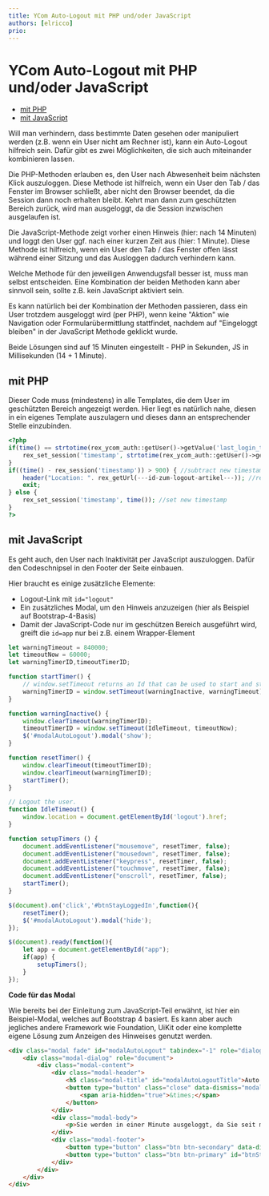 ```yaml
---
title: YCom Auto-Logout mit PHP und/oder JavaScript
authors: [elricco]
prio:
---
```


# YCom Auto-Logout mit PHP und/oder JavaScript

- [mit PHP](#mitphp)
- [mit JavaScript](#mitjs)

Will man verhindern, dass bestimmte Daten gesehen oder manipuliert werden (z.B. wenn ein User nicht am Rechner ist), kann ein Auto-Logout hilfreich sein. Dafür gibt es zwei Möglichkeiten, die sich auch miteinander kombinieren lassen.

Die PHP-Methoden erlauben es, den User nach Abwesenheit beim nächsten Klick auszuloggen. Diese Methode ist hilfreich, wenn ein User den Tab / das Fenster im Browser schließt, aber nicht den Browser beendet, da die Session dann noch erhalten bleibt. Kehrt man dann zum geschützten Bereich zurück, wird man ausgeloggt, da die Session inzwischen ausgelaufen ist.

Die JavaScript-Methode zeigt vorher einen Hinweis (hier: nach 14 Minuten) und loggt den User ggf. nach einer kurzen Zeit aus (hier: 1 Minute). Diese Methode ist hilfreich, wenn ein User den Tab / das Fenster offen lässt während einer Sitzung und das Ausloggen dadurch verhindern kann.

Welche Methode für den jeweiligen Anwendugsfall besser ist, muss man selbst entscheiden. Eine Kombination der beiden Methoden kann aber sinnvoll sein, sollte z.B. kein JavaScript aktiviert sein.

Es kann natürlich bei der Kombination der Methoden passieren, dass ein User trotzdem ausgeloggt wird (per PHP), wenn keine "Aktion" wie Navigation oder Formularübermittlung stattfindet, nachdem auf "Eingeloggt bleiben" in der JavaScript Methode geklickt wurde.

Beide Lösungen sind auf 15 Minuten eingestellt - PHP in Sekunden, JS in Millisekunden (14 + 1 Minute).

<a name="mitphp"></a>
## mit PHP

Dieser Code muss (mindestens) in alle Templates, die dem User im geschützten Bereich angezeigt werden. Hier liegt es natürlich nahe, diesen in ein eigenes Template auszulagern und dieses dann an entsprechender Stelle einzubinden.

    
```php 
<?php
if(time() == strtotime(rex_ycom_auth::getUser()->getValue('last_login_time'))) {
    rex_set_session('timestamp', strtotime(rex_ycom_auth::getUser()->getValue('last_login_time')));
}
if((time() - rex_session('timestamp')) > 900) { //subtract new timestamp from the old one
    header("Location: ". rex_getUrl(---id-zum-logout-artikel---)); //redirect to logout
    exit;
} else {
    rex_set_session('timestamp', time()); //set new timestamp
}
?>
```

<a name="mitjs"></a>
## mit JavaScript

Es geht auch, den User nach Inaktivität per JavaScript auszuloggen. Dafür den Codeschnipsel in den Footer der Seite einbauen.

Hier braucht es einige zusätzliche Elemente:

  - Logout-Link mit `id="logout"`
  - Ein zusätzliches Modal, um den Hinweis anzuzeigen (hier als Beispiel auf Bootstrap-4-Basis)
  - Damit der JavaScript-Code nur im geschützen Bereich ausgeführt wird, greift die `id=app` nur bei z.B. einem Wrapper-Element

```js
let warningTimeout = 840000;
let timeoutNow = 60000;
let warningTimerID,timeoutTimerID;

function startTimer() {
    // window.setTimeout returns an Id that can be used to start and stop a timer
    warningTimerID = window.setTimeout(warningInactive, warningTimeout);
}

function warningInactive() {
    window.clearTimeout(warningTimerID);
    timeoutTimerID = window.setTimeout(IdleTimeout, timeoutNow);
    $('#modalAutoLogout').modal('show');
}

function resetTimer() {
    window.clearTimeout(timeoutTimerID);
    window.clearTimeout(warningTimerID);
    startTimer();
}

// Logout the user.
function IdleTimeout() {
    window.location = document.getElementById('logout').href;
}

function setupTimers () {
    document.addEventListener("mousemove", resetTimer, false);
    document.addEventListener("mousedown", resetTimer, false);
    document.addEventListener("keypress", resetTimer, false);
    document.addEventListener("touchmove", resetTimer, false);
    document.addEventListener("onscroll", resetTimer, false);
    startTimer();
}

$(document).on('click','#btnStayLoggedIn',function(){
    resetTimer();
    $('#modalAutoLogout').modal('hide');
});

$(document).ready(function(){
    let app = document.getElementById("app");
    if(app) {
        setupTimers();
    }
});
```

**Code für das Modal**

Wie bereits bei der Einleitung zum JavaScript-Teil erwähnt, ist hier ein Beispiel-Modal, welches auf Bootstrap 4 basiert. Es kann aber auch jegliches andere Framework wie Foundation, UiKit oder eine komplette eigene Lösung zum Anzeigen des Hinweises genutzt werden.

```html
<div class="modal fade" id="modalAutoLogout" tabindex="-1" role="dialog" aria-labelledby="modalAutoLogoutTitle" aria-hidden="true">
    <div class="modal-dialog" role="document">
        <div class="modal-content">
            <div class="modal-header">
                <h5 class="modal-title" id="modalAutoLogoutTitle">Auto Logout</h5>
                <button type="button" class="close" data-dismiss="modal" aria-label="Close">
                    <span aria-hidden="true">&times;</span>
                </button>
            </div>
            <div class="modal-body">
                <p>Sie werden in einer Minute ausgeloggt, da Sie seit mehreren Minuten keine Aktivität gezeigt haben.</p>
            </div>
            <div class="modal-footer">
                <button type="button" class="btn btn-secondary" data-dismiss="modal">Schließen</button>
                <button type="button" class="btn btn-primary" id="btnStayLoggedIn">Eingeloggt bleiben</button>
            </div>
        </div>
    </div>
</div>
```
